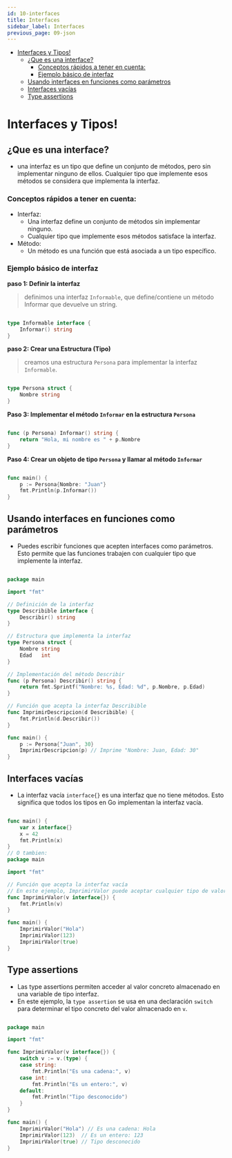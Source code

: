 ```yaml
---
id: 10-interfaces
title: Interfaces
sidebar_label: Interfaces
previous_page: 09-json
---
```


- [Interfaces y Tipos!](#interfaces-y-tipos)
  - [¿Que es una interface?](#que-es-una-interface)
    - [Conceptos rápidos a tener en cuenta:](#conceptos-rápidos-a-tener-en-cuenta)
    - [Ejemplo básico de interfaz](#ejemplo-básico-de-interfaz)
  - [Usando interfaces en funciones como parámetros](#usando-interfaces-en-funciones-como-parámetros)
  - [Interfaces vacías](#interfaces-vacías)
  - [Type assertions](#type-assertions)


# Interfaces y Tipos!

## ¿Que es una interface?
- una interfaz es un tipo que define un conjunto de métodos, pero sin implementar ninguno de ellos. Cualquier tipo que implemente esos métodos se considera que implementa la interfaz.

### Conceptos rápidos a tener en cuenta:
- Interfaz:
  - Una interfaz define un conjunto de métodos sin implementar ninguno.
  - Cualquier tipo que implemente esos métodos satisface la interfaz.
- Método:
  - Un método es una función que está asociada a un tipo específico.

### Ejemplo básico de interfaz

**paso 1: Definir la interfaz**
> definimos una interfaz `Informable`, que define/contiene un método Informar que devuelve un string.


```go

type Informable interface {
    Informar() string
}
```
**paso 2:  Crear una Estructura (Tipo)**
> creamos una estructura `Persona` para implementar la interfaz `Informable`.


```go

type Persona struct {
    Nombre string
}
```

**Paso 3: Implementar el método `Informar` en la estructura `Persona`**


```go

func (p Persona) Informar() string {
    return "Hola, mi nombre es " + p.Nombre
}
```

**Paso 4: Crear un objeto de tipo `Persona` y llamar al método `Informar`**


```go

func main() {
    p := Persona{Nombre: "Juan"}
    fmt.Println(p.Informar())
}
```

## Usando interfaces en funciones como parámetros
- Puedes escribir funciones que acepten interfaces como parámetros. Esto permite que las funciones trabajen con cualquier tipo que implemente la interfaz.


```go

package main

import "fmt"

// Definición de la interfaz
type Describible interface {
    Describir() string
}

// Estructura que implementa la interfaz
type Persona struct {
    Nombre string
    Edad   int
}

// Implementación del método Describir
func (p Persona) Describir() string {
    return fmt.Sprintf("Nombre: %s, Edad: %d", p.Nombre, p.Edad)
}

// Función que acepta la interfaz Describible
func ImprimirDescripcion(d Describible) {
    fmt.Println(d.Describir())
}

func main() {
    p := Persona{"Juan", 30}
    ImprimirDescripcion(p) // Imprime "Nombre: Juan, Edad: 30"
}
```

## Interfaces vacías
- La interfaz vacía `interface{}` es una interfaz que no tiene métodos. Esto significa que todos los tipos en Go implementan la interfaz vacía.


```go

func main() {
    var x interface{}
    x = 42
    fmt.Println(x)
}
// O tambien:
package main

import "fmt"

// Función que acepta la interfaz vacía
// En este ejemplo, ImprimirValor puede aceptar cualquier tipo de valor.
func ImprimirValor(v interface{}) {
    fmt.Println(v)
}

func main() {
    ImprimirValor("Hola")
    ImprimirValor(123)
    ImprimirValor(true)
}
```

## Type assertions
- Las type assertions permiten acceder al valor concreto almacenado en una variable de tipo interfaz.
- En este ejemplo, la `type assertion` se usa en una declaración `switch` para determinar el tipo concreto del valor almacenado en `v`.


```go

package main

import "fmt"

func ImprimirValor(v interface{}) {
    switch v := v.(type) {
    case string:
        fmt.Println("Es una cadena:", v)
    case int:
        fmt.Println("Es un entero:", v)
    default:
        fmt.Println("Tipo desconocido")
    }
}

func main() {
    ImprimirValor("Hola") // Es una cadena: Hola
    ImprimirValor(123)  // Es un entero: 123
    ImprimirValor(true) // Tipo desconocido
}
```